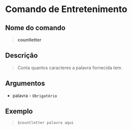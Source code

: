 # Comando de Entretenimento

## Nome do comando
> **countletter**

## Descrição
> Conta quantos caracteres a palavra fornecida tem.

## Argumentos
- palavra - `Obrigatório`

## Exemplo
> `$countletter palavra aqui`